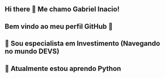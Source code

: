 ## Hi there 👋 Me chamo Gabriel Inacio!
## Bem vindo ao meu perfil GitHub 👋




## 🔭 Sou especialista em Investimento (Navegando no mundo DEVS)
## 🌱 Atualmente estou aprendo Python
<!--
**Inacio-ops/Inacio-ops** is a ✨ _special_ ✨ repository because its `README.md` (this file) appears on your GitHub profile.

Here are some ideas to get you started:
 DASDA
- 🔭 A
- 🌱 I’m currently learning ...
- 👯 I’m looking to collaborate on ...
- 🤔 I’m looking for help with ...
- 💬 Ask me about ...
- 📫 How to reach me: ...
- 😄 Pronouns: ...
- ⚡ Fun fact: ...
-->
